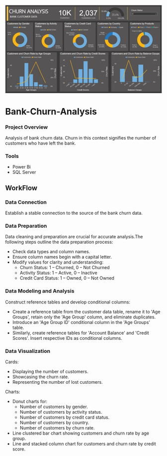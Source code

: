 ![alt text](https://github.com/mahmoudMoAbdelmoty/Bank-Churn-Analysis/blob/main/Dashboard.jpg?raw=true)

# Bank-Churn-Analysis

### Project Overview
Analysis of bank churn data. Churn in this context signifies the number of customers who have left the bank.

### Tools
- Power Bi
- SQL Server
## WorkFlow
### Data Connection
Establish a stable connection to the source of the bank churn data.

### Data Preparation
Data cleaning and preparation are crucial for accurate analysis.The following steps outline the data preparation process:
- Check data types and column names.
- Ensure column names begin with a capital letter.
- Modify values for clarity and understanding:
  - Churn Status: 1 – Churned, 0 – Not Churned
  - Activity Status: 1 – Active, 0 – Inactive
  - Credit Card Status: 1 – Owned, 0 – Not Owned
 
### Data Modeling and Analysis
Construct reference tables and develop conditional columns:

- Create a reference table from the customer data table, rename it to 'Age Groups', retain only the 'Age Group' column, and eliminate duplicates.
- Introduce an 'Age Group ID' conditional column in the 'Age Groups' table.
- Similarly, create reference tables for 'Account Balance' and 'Credit Scores'. Insert respective IDs as conditional columns.

### Data Visualization
Cards:

- Displaying the number of customers.
- Showcasing the churn rate.
- Representing the number of lost customers.

Charts:

- Donut charts for:
  - Number of customers by gender.
  - Number of customers by activity status.
  - Number of customers by credit card status.
  - Number of customers by country.
  - Number of customers by churn rate.
- Line clustered bar chart showing customers and churn rate by age group.
- Line and stacked column chart for customers and churn rate by credit score.
